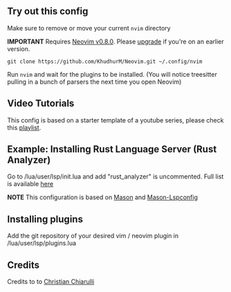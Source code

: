 
## Try out this config

Make sure to remove or move your current `nvim` directory

**IMPORTANT** Requires [Neovim v0.8.0](https://github.com/neovim/neovim/releases). Please [upgrade](#upgrade-to-latest-release) if you're on an earlier version. 
```
git clone https://github.com/KhudhurM/Neovim.git ~/.config/nvim
```

Run `nvim` and wait for the plugins to be installed. (You will notice treesitter pulling in a bunch of parsers the next time you open Neovim) 

## Video Tutorials
This config is based on a starter template of a youtube series, please check this [playlist](https://www.youtube.com/watch?v=ctH-a-1eUME&list=PLhoH5vyxr6Qq41NFL4GvhFp-WLd5xzIzZ).

## Example: Installing Rust Language Server (Rust Analyzer)
Go to /lua/user/lsp/init.lua and add "rust_analyzer" is uncommented. Full list is available [here](https://github.com/williamboman/mason-lspconfig.nvim)

**NOTE** This configuration is based on [Mason](https://github.com/williamboman/mason.nvim) and [Mason-Lspconfig](https://github.com/williamboman/mason-lspconfig.nvim)

## Installing plugins
Add the git repository of your desired vim / neovim plugin in /lua/user/lsp/plugins.lua

## Credits
Credits to to [Christian Chiarulli](https://github.com/ChristianChiarulli)
